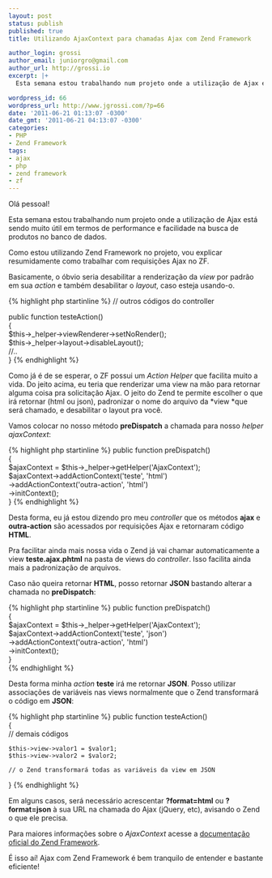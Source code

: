 ```yaml
---
layout: post
status: publish
published: true
title: Utilizando AjaxContext para chamadas Ajax com Zend Framework

author_login: grossi
author_email: juniorgro@gmail.com
author_url: http://grossi.io
excerpt: |+
  Esta semana estou trabalhando num projeto onde a utilização de Ajax está sendo muito útil em termos de performance e facilidade na busca de produtos no banco de dados. Como estou utilizando Zend Framework no projeto, vou explicar resumidamente como trabalhar com requisições Ajax no ZF.

wordpress_id: 66
wordpress_url: http://www.jgrossi.com/?p=66
date: '2011-06-21 01:13:07 -0300'
date_gmt: '2011-06-21 04:13:07 -0300'
categories:
- PHP
- Zend Framework
tags:
- ajax
- php
- zend framework
- zf
---
```

<p>Olá pessoal!</p>
<p>Esta semana estou trabalhando num projeto onde a utilização de Ajax está sendo muito útil em termos de performance e facilidade na busca de produtos no banco de dados.</p>
<p>Como estou utilizando Zend Framework no projeto, vou explicar resumidamente como trabalhar com requisições Ajax no ZF.</p>
<p>Basicamente, o óbvio seria desabilitar a renderização da <em>view</em> por padrão em sua <em>action</em> e também desabilitar o <em>layout</em>, caso esteja usando-o.</p>

{% highlight php startinline %}
// outros códigos do controller

public function testeAction()  
{  
    $this->_helper->viewRenderer->setNoRender();  
    $this->_helper->layout->disableLayout();  
    //..  
} 
{% endhighlight %}

<p>Como já é de se esperar, o ZF possui um <em>Action Helper</em> que facilita muito a vida. Do jeito acima, eu teria que renderizar uma view na mão para retornar alguma coisa pra solicitação Ajax. O jeito do Zend te permite escolher o que irá retornar (html ou json), padronizar o nome do arquivo da *view *que será chamado, e desabilitar o layout pra você.</p>
<p>Vamos colocar no nosso método <strong>preDispatch</strong> a chamada para nosso <em>helper ajaxContext</em>:</p>

{% highlight php startinline %}
public function preDispatch()  
{  
    $ajaxContext = $this->_helper->getHelper('AjaxContext');  
    $ajaxContext->addActionContext('teste', 'html')  
        ->addActionContext('outra-action', 'html')  
        ->initContext();  
}
{% endhighlight %}

<p>Desta forma, eu já estou dizendo pro meu <em>controller</em> que os métodos <strong>ajax</strong> e <strong>outra-action</strong> são acessados por requisições Ajax e retornaram código <strong>HTML</strong>.</p>
<p>Pra facilitar ainda mais nossa vida o Zend já vai chamar automaticamente a view <strong>teste.ajax.phtml</strong> na pasta de views do <em>controller</em>. Isso facilita ainda mais a padronização de arquivos.</p>
<p>Caso não queira retornar <strong>HTML</strong>, posso retornar <strong>JSON</strong> bastando alterar a chamada no <strong>preDispatch</strong>:</p>

{% highlight php startinline %}
public function preDispatch()  
{  
    $ajaxContext = $this->_helper->getHelper('AjaxContext');  
    $ajaxContext->addActionContext('teste', 'json')  
        ->addActionContext('outra-action', 'html')  
        ->initContext();  
}  
{% endhighlight %}

<p>Desta forma minha <em>action</em> <strong>teste</strong> irá me retornar <strong>JSON</strong>. Posso utilizar associações de variáveis nas views normalmente que o Zend transformará o código em <strong>JSON</strong>:</p>

{% highlight php startinline %}
public function testeAction()  
{  
    // demais códigos

    $this->view->valor1 = $valor1;  
    $this->view->valor2 = $valor2;

    // o Zend transformará todas as variáveis da view em JSON  
}
{% endhighlight %}

<p>Em alguns casos, será necessário acrescentar <strong>?format=html</strong> ou <strong>?format=json</strong> à sua URL na chamada do Ajax (jQuery, etc), avisando o Zend o que ele precisa.</p>
<p>Para maiores informações sobre o <em>AjaxContext</em> acesse a <a href="http://framework.zend.com/manual/1.11/en/zend.controller.actionhelpers.html">documentação oficial do Zend Framework</a>.</p>
<p>É isso aí! Ajax com Zend Framework é bem tranquilo de entender e bastante eficiente!</p>
